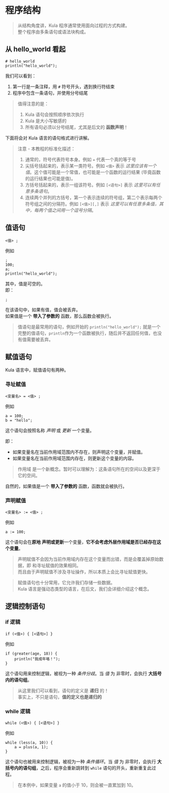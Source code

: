 # 程序结构
> 从结构角度讲，Kula 程序通常使用面向过程的方式构建。    
> 整个程序由多条语句或语法块构成。

## 从 hello_world 看起
```kula
# hello_world
println("hello_world");
```

我们可以看到：
1. 第一行是一条注释，用 `#` 符号开头，遇到换行符结束
2. 程序中包含一条语句，并使用分号结尾

> 值得注意的是：     
> 1. Kula 语句会按照顺序依次执行
> 2. Kula 是大小写敏感的
> 3. 所有语句必须以分号结尾，尤其是后文的 **函数声明**！

下面将会对 Kula 语言的语句格式进行讲解。

> 注意 - 本教程的标准化描述：
> 1. 通常的，符号代表符号本身。例如 `=` 代表一个真的等于号
> 2. 尖括号括起来的，表示某一类符号。例如 `<值>` 表示 *这里应该有一个值*。这个值可能是一个常值，也可能是一个函数的运行结果 (毕竟函数的运行结果也可能是值)。
> 3. 方括号括起来的，表示一组该符号。例如 `[<语句>]` 表示 *这里可以有任意多条语句*。
> 4. 连续两个并列的方括号，第一个表示连续的符号组，第二个表示每两个符号组之间的分隔符。例如 `[<值>][,]` 表示 *这里可以有任意多条值，其中，每两个值之间用一个逗号分隔*。

## 值语句
```
<值> ;
```
例如
```
;
100;
a;
println("hello_world");
```

其中，值是可空的。   
即：
```
;
```

在该语句中，如果有值，值会被丢弃。    
如果值是一个 **带入了参数的** 函数，那么函数会被执行。

> 值语句是最常用的语句，例如开始的 `println("hello_world");` 就是一个完整的值语句，`println`作为一个函数被执行，随后并不返回任何值，也没有值需要被丢弃。

## 赋值语句
Kula 语言中，赋值语句有两种。

### 寻址赋值
```
<变量名> = <值> ;
```
例如
```
a = 100;
b = "hello";
```

这个语句会按照名称 *声明* 或 *更新* 一个变量。

即：
+ 如果变量名在当前作用域范围内不存在，则声明这个变量，并赋值。
+ 如果变量名在当前作用域范围内存在，则更新这个变量的内容。

> 作用域 是一个新概念。暂时可以理解为：这条语句所在的空间以及更深于它的空间。

自然的，如果值是一个 **带入了参数的** 函数，函数就会被执行。

### 声明赋值
```
<变量名> := <值> ;
```
例如 
```kula
a := 100;
```

这个语句会在**原地** **声明或更新**一个变量，**它不会考虑外层作用域是否已经存在这个变量**。

> 声明赋值不会因为当前作用域内存在这个变量而出错，而是会覆盖掉原始数据，即 和寻址赋值的效果相同。    
> 而且由于声明赋值不涉及寻址操作，所以本质上会比寻址赋值更快。

> 赋值语句也十分常用，它允许我们存储一些数据。    
> Kula 语言是强动态类型的语言，在后文，我们会详细介绍这个概念。    

## 逻辑控制语句

### if 逻辑
```
if (<值>) { [<语句>] }
```
例如
```
if (greater(age, 18)) {
    println("我成年咯！");
}
```

这个语句用来控制逻辑，被视为一种 *条件分歧*。当 *值* 为 非零时，会执行 **大括号内的语句组**。

> 从这里我们可以看到，语句的定义是 **递归** 的！     
> 事实上，不只是语句，**值的定义也是递归的**

### while 逻辑
```
while (<值>) { [<语句>] }
```
例如
```
while (less(a, 10)) {
    a = plus(a, 1);
}
```

这个语句也被用来控制逻辑，被视为一种 *条件循环*。当 *值* 为 非零时，会执行 **大括号内的语句组**，之后，程序会重新跳转到 `while` 语句的开头，重新重复此过程。

> 在本例中，如果变量 `a` 的值小于 10，则会被一直累加到 10。